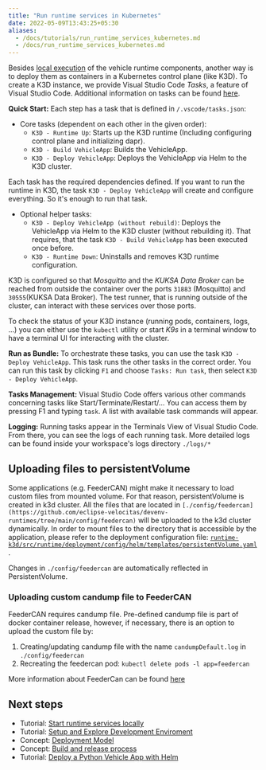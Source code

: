 ```yaml
---
title: "Run runtime services in Kubernetes"
date: 2022-05-09T13:43:25+05:30
aliases:
  - /docs/tutorials/run_runtime_services_kubernetes.md
  - /docs/run_runtime_services_kubernetes.md
---
```


Besides [local execution](/docs/run_runtime_services_locally.md) of the vehicle runtime components, another way is to deploy them as containers in a Kubernetes control plane (like K3D). To create a K3D instance, we provide Visual Studio Code _Tasks_, a feature of Visual Studio Code. Additional information on tasks can be found [here](https://code.visualstudio.com/docs/editor/tasks).

**Quick Start:** Each step has a task that is defined in `/.vscode/tasks.json`:

* Core tasks (dependent on each other in the given order):
  * ```K3D - Runtime Up```: Starts up the K3D runtime (Including configuring control plane and initializing dapr).
  * ```K3D - Build VehicleApp```: Builds the VehicleApp.
  * ```K3D - Deploy VehicleApp```: Deploys the VehicleApp via Helm to the K3D cluster.

Each task has the required dependencies defined. If you want to run the runtime in K3D, the task ```K3D - Deploy VehicleApp``` will create and configure everything. So it's enough to run that task.

* Optional helper tasks:
  * ```K3D - Deploy VehicleApp (without rebuild)```: Deploys the VehicleApp via Helm to the K3D cluster (without rebuilding it). That requires, that the task ```K3D - Build VehicleApp``` has been executed once before.
  * ```K3D - Runtime Down```: Uninstalls and removes K3D runtime configuration.

K3D is configured so that _Mosquitto_ and the _KUKSA Data Broker_ can be reached from outside the container over the ports ```31883``` (Mosquitto) and ```30555```(KUKSA Data Broker). The test runner, that is running outside of the cluster, can interact with these services over those ports.

To check the status of your K3D instance (running pods, containers, logs, ...) you can either use the ```kubectl``` utility or start _K9s_ in a terminal window to have a terminal UI for interacting with the cluster.

**Run as Bundle:** To orchestrate these tasks, you can use the task `K3D - Deploy VehicleApp`. This task runs the other tasks in the correct order. You can run this task by clicking `F1` and choose `Tasks: Run task`, then select `K3D - Deploy VehicleApp`.

**Tasks Management:** Visual Studio Code offers various other commands concerning tasks like Start/Terminate/Restart/... You can access them by pressing F1 and typing `task`. A list with available task commands will appear.

**Logging:** Running tasks appear in the Terminals View of Visual Studio Code. From there, you can see the logs of each running task. More detailed logs can be found inside your workspace's logs directory `./logs/*`

## Uploading files to persistentVolume

Some applications (e.g. FeederCAN) might make it necessary to load custom files from mounted volume. For that reason, persistentVolume is created in k3d cluster.
All the files that are located in `[./config/feedercan](https://github.com/eclipse-velocitas/devenv-runtimes/tree/main/config/feedercan)` will be uploaded to the k3d cluster dynamically. In order to mount files to the directory that is accessible by the application, please refer to the deployment configuration file: [`runtime-k3d/src/runtime/deployment/config/helm/templates/persistentVolume.yaml`](https://github.com/eclipse-velocitas/devenv-runtimes/blob/main/runtime-k3d/src/runtime/deployment/config/helm/templates/persistentVolume.yaml).

Changes in `./config/feedercan` are automatically reflected in PersistentVolume.

### Uploading custom candump file to FeederCAN

FeederCAN requires candump file. Pre-defined candump file is part of docker container release, however, if necessary, there is an option to upload the custom file by:

1. Creating/updating candump file with the name `candumpDefault.log` in `./config/feedercan`
1. Recreating the feedercan pod: `kubectl delete pods -l app=feedercan`

More information about FeederCan can be found [here](https://github.com/eclipse/kuksa.val.feeders/tree/main/dbc2val)

## Next steps

* Tutorial: [Start runtime services locally](/docs/tutorials/run_runtime_services_locally.md)
* Tutorial: [Setup and Explore Development Enviroment](/docs/tutorials/setup_and_explore_development_environment.md)
* Concept: [Deployment Model](/docs/about/deployment-model)
* Concept: [Build and release process](/docs/about/deployment_model/vehicle_app_releases)
* Tutorial: [Deploy a Python Vehicle App with Helm](/docs/tutorials/tutorial_how_to_deploy_a_vehicle_app_with_helm.md)
